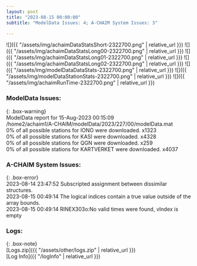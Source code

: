 ```yaml
---
layout: post
title: "2023-08-15 00:00:00"
subtitle: "ModelData Issues: 4; A-CHAIM System Issues: 3"

---
```


![]({{ "/assets/img/achaimDataStatsShort-2322700.png" | relative_url }})
![]({{ "/assets/img/achaimDataStatsLong00-2322700.png" | relative_url }})
![]({{ "/assets/img/achaimDataStatsLong01-2322700.png" | relative_url }})
![]({{ "/assets/img/achaimDataStatsLong02-2322700.png" | relative_url }})
![]({{ "/assets/img/modelDataDataStats-2322700.png" | relative_url }})
![]({{ "/assets/img/modelDataStationStats-2322700.png" | relative_url }})
![]({{ "/assets/img/achaimRunTime-2322700.png" | relative_url }})


### ModelData Issues:  
  
{: .box-warning}  
 ModelData report for 15-Aug-2023 00:15:09   
 /home2/achaim1/A-CHAIM/modelData/2023/227/00/modelData.mat   
 0% of all possible stations for IONO were downloaded. x1323   
 0% of all possible stations for KASI were downloaded. x4328   
 0% of all possible stations for QGN were downloaded. x259   
 0% of all possible stations for KARTVERKET were downloaded. x4037   
  
### A-CHAIM System Issues:  
  
{: .box-error}  
2023-08-14 23:47:52 Subscripted assignment between dissimilar structures.  
2023-08-15 00:49:14 The logical indices contain a true value outside of the array bounds.  
2023-08-15 00:49:14 RINEX303o:No valid times were found, vIndex is empty  

### Logs:  
  
{: .box-note}  
[Logs.zip]({{ "/assets/other/logs.zip" | relative_url }})  
[Log Info]({{ "/logInfo" | relative_url }})  
